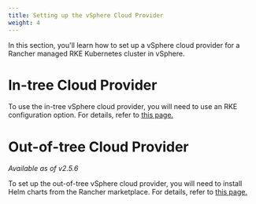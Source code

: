 ```yaml
---
title: Setting up the vSphere Cloud Provider
weight: 4
---
```


In this section, you'll learn how to set up a vSphere cloud provider for a Rancher managed RKE Kubernetes cluster in vSphere.

# In-tree Cloud Provider

To use the in-tree vSphere cloud provider, you will need to use an RKE configuration option. For details, refer to [this page.](./in-tree)

# Out-of-tree Cloud Provider

_Available as of v2.5.6_

To set up the out-of-tree vSphere cloud provider, you will need to install Helm charts from the Rancher marketplace. For details, refer to [this page.](./out-of-tree)
